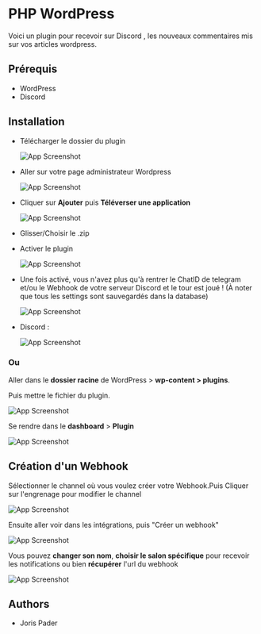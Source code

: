 # PHP WordPress

Voici un plugin pour recevoir sur Discord , les nouveaux commentaires mis sur vos articles wordpress.

## Prérequis

- WordPress
- Discord


## Installation

- Télécharger le dossier du plugin

  ![App Screenshot](https://i.postimg.cc/QNTvDKGs/Capture-d-cran-2022-01-27-11-44-12.png)

- Aller sur votre page administrateur Wordpress

  ![App Screenshot](https://i.postimg.cc/PqX4MB55/Capture-d-cran-2022-01-27-11-45-31.png)

- Cliquer sur **Ajouter** puis **Téléverser une application**

  ![App Screenshot](https://i.postimg.cc/PJjNWkd6/Capture-d-cran-2022-01-27-11-46-31.png)

- Glisser/Choisir le .zip 

- Activer le plugin

  ![App Screenshot](https://i.postimg.cc/9f2V2hY3/83-C98z-UNnq.png)

- Une fois activé, vous n'avez plus qu'à rentrer le ChatID de telegram et/ou le Webhook de votre serveur Discord et le tour est joué ! (À noter que tous les settings sont sauvegardés dans la database)

  ![App Screenshot](https://i.postimg.cc/xjXdt9sg/y-He-OEq9-V3-B.png)


- Discord :

  ![App Screenshot](https://i.postimg.cc/D0GnFyHT/PUq-G2-Z7in-L.png)


### Ou

Aller dans le **dossier racine** de WordPress > **wp-content > plugins**.

Puis mettre le fichier du plugin.

  ![App Screenshot](https://i.postimg.cc/HLq9WNRj/Capture.png)

Se rendre dans le **dashboard** > **Plugin**

  ![App Screenshot](https://i.postimg.cc/kgJ3YcJ9/c-JAQIe75-WN.png)


## Création d'un Webhook

Sélectionner le channel où vous voulez créer votre Webhook.Puis Cliquer sur l'engrenage pour modifier le channel

  ![App Screenshot](https://i.ibb.co/88nN10g/webhook.png)

Ensuite aller voir dans les intégrations, puis "Créer un webhook"

  ![App Screenshot](https://i.ibb.co/px3x0ZB/o-Ta-F5h8-Qd-W.png)

Vous pouvez **changer son nom**, **choisir le salon spécifique** pour recevoir les notifications ou bien **récupérer** l'url du webhook

  ![App Screenshot](https://i.ibb.co/FmFRYLp/h-Moc-MDHl-Fb.png)

## Authors

- Joris Pader
